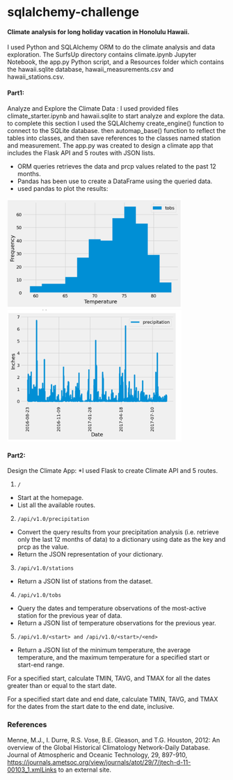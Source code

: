 # sqlalchemy-challenge
#### Climate analysis for long holiday vacation in Honolulu Hawaii.
I used Python and SQLAlchemy ORM to do the climate analysis and data exploration. The SurfsUp directory contains climate.ipynb Jupyter Notebook, the app.py Python script, and a Resources folder which contains the hawaii.sqlite database, hawaii_measurements.csv and hawaii_stations.csv.


#### Part1:
Analyze and Explore the Climate Data : 
I used provided files climate_starter.ipynb and hawaii.sqlite to start analyze and explore the data. 
to complete this section I used the SQLAlchemy create_engine() function to connect to the SQLite database.
then automap_base() function to reflect the tables into classes, and then save references to the classes named station and measurement. The app.py was created to design a climate app that includes the Flask API and 5 routes with JSON lists.

* ORM queries retrieves the data and prcp values related to the past 12 months. 
* Pandas has been use to create a DataFrame using the queried data. 
* used pandas to plot the results: 

<img src="/images/plot1.png" width="400" >
<img src="/images/plot2.png" width="400" >



#### Part2:
Design the Climate App: 
*I used Flask to create Climate API and 5 routes. 
1. `/`
* Start at the homepage.
* List all the available routes.

2. `/api/v1.0/precipitation`

* Convert the query results from your precipitation analysis (i.e. retrieve only the last 12 months of data) to a dictionary using date as the key and prcp as the value.
* Return the JSON representation of your dictionary.

3. `/api/v1.0/stations`
* Return a JSON list of stations from the dataset.

4. `/api/v1.0/tobs`
* Query the dates and temperature observations of the most-active station for the previous year of data.
* Return a JSON list of temperature observations for the previous year.

5. `/api/v1.0/<start> and /api/v1.0/<start>/<end>`
* Return a JSON list of the minimum temperature, the average temperature, and the maximum temperature for a specified start or start-end range.

For a specified start, calculate TMIN, TAVG, and TMAX for all the dates greater than or equal to the start date.

For a specified start date and end date, calculate TMIN, TAVG, and TMAX for the dates from the start date to the end date, inclusive.




### References
Menne, M.J., I. Durre, R.S. Vose, B.E. Gleason, and T.G. Houston, 2012: An overview of the Global Historical Climatology Network-Daily Database. Journal of Atmospheric and Oceanic Technology, 29, 897-910, https://journals.ametsoc.org/view/journals/atot/29/7/jtech-d-11-00103_1.xmlLinks to an external site.